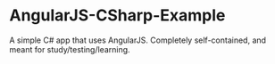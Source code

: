 AngularJS-CSharp-Example
========================

A simple C# app that uses AngularJS. Completely self-contained, and meant for study/testing/learning.
